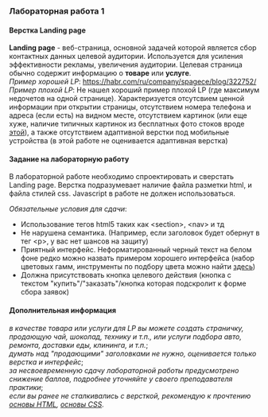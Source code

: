 ### Лабораторная работа 1
#### Верстка Landing page


**Landing page** - веб-страница, основной задачей которой является сбор контактных данных целевой аудитории. Используется для усиления эффективности рекламы, увеличения аудитории. Целевая страница обычно содержит информацию о **товаре** или **услуге**.  
*Пример хорошей LP*: https://habr.com/ru/company/spagece/blog/322752/  
*Пример плохой LP*: Не нашел хороший пример плохой LP (где максимум недочетов на одной странице). Характеризуется отсутсвием ценной информации при открытии страницы, отсутствием номера телефона и адреса (если есть) на видном месте, отсутствием картинок (или еще хуже, наличие типичных картинок из бесплатных фото стоков вроде [этой](https://memepedia.ru/wp-content/uploads/2016/03/hide-the-pain-harold.jpg)), а также отсутствием адаптивной верстки под мобильные устройства (в этой работе не оценивается адаптивная верстка)

#### Задание на лабораторную работу
В лабораторной работе необходимо спроектировать и сверстать Landing page. Верстка подразумевает наличие файла разметки html, и файла стилей css. Javascript в работе не должен использоваться.

*Обязательные условия для сдачи*:
- Использование тегов html5 таких как \<section\>, \<nav\> и тд
- Не нарушена семантика. (Например, если заголовок будет обернут в тег \<p\>, у вас нет шансов на защиту)
- Приятный интерфейс. Неформатированный черный текст на белом фоне редко можно назвать примером хорошего интерфейса (набор цветовых гамм, инструменты по подбору цвета можно найти [здесь](https://material-ui.com/ru/customization/color/))
- Должна присутствовать кнопка целевого действия (кнопка с текстом "купить"/"заказать"/кнопка которая подскролит к форме сбора заявок)

#### Дополнительная информация
*в качестве товара или услуги для LP вы можете создать страничку, продающую чай, шоколад, технику и т.п., или услуги подбора авто, ремонта, доставки еды, клининга, и т.п.*;  
*думать над "продающими" заголовками не нужно, оценивается только верстка и интерфейс*;  
*за несвоевременную сдачу лабораторной работы предусмотрено снижение баллов, подробнее уточняйте у своего преподавателя практики*;  
*если вы ранее не сталкивались с версткой, рекомендую к прочтению [основы HTML](https://developer.mozilla.org/ru/docs/Learn/Getting_started_with_the_web/HTML_basics), [основы CSS](https://developer.mozilla.org/ru/docs/Learn/Getting_started_with_the_web/CSS_basics)*.


